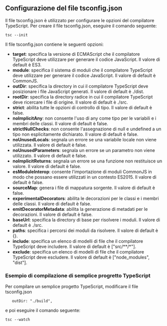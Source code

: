 ## Configurazione del file tsconfig.json
Il file tsconfig.json è utilizzato per configurare le opzioni del compilatore TypeScript.
Per creare il file tsconfig.json, eseguire il comando seguente:
```
tsc --init
```
Il file tsconfig.json contiene le seguenti opzioni:
- **target**: specifica la versione di ECMAScript che il compilatore TypeScript deve utilizzare per generare il codice JavaScript. Il valore di default è ES3.
- **module**: specifica il sistema di moduli che il compilatore TypeScript deve utilizzare per generare il codice JavaScript. Il valore di default è CommonJS.
- **outDir**: specifica la directory in cui il compilatore TypeScript deve posizionare i file JavaScript generati. Il valore di default è ./dist.
- **rootDir**: specifica la directory radice in cui il compilatore TypeScript deve ricercare i file di origine. Il valore di default è ./src.
- **strict**: abilita tutte le opzioni di controllo di tipo. Il valore di default è false.
- **noImplicitAny**: non consente l'uso di any come tipo per le variabili e i membri delle classi. Il valore di default è false.
- **strictNullChecks**: non consente l'assegnazione di null e undefined a un tipo non esplicitamente dichiarato. Il valore di default è false.
- **noUnusedLocals**: segnala un errore se una variabile locale non viene utilizzata. Il valore di default è false.
- **noUnusedParameters**: segnala un errore se un parametro non viene utilizzato. Il valore di default è false.
- **noImplicitReturns**: segnala un errore se una funzione non restituisce un valore. Il valore di default è false.
- **esModuleInterop**: consente l'importazione di moduli CommonJS in modo che possano essere utilizzati in un contesto ES2015. Il valore di default è false.
- **sourceMap**: genera i file di mappatura sorgente. Il valore di default è false.
- **experimentalDecorators**: abilita le decorazioni per le classi e i membri delle classi. Il valore di default è false.
- **emitDecoratorMetadata**: abilita la generazione di metadati per le decorazioni. Il valore di default è false.
- **baseUrl**: specifica la directory di base per risolvere i moduli. Il valore di default è ./src.
- **paths**: specifica i percorsi dei moduli da risolvere. Il valore di default è {}.
- **include**: specifica un elenco di modelli di file che il compilatore TypeScript deve includere. Il valore di default è ["src/**/*"].
- **exclude**: specifica un elenco di modelli di file che il compilatore TypeScript deve escludere. Il valore di default è ["node_modules", "dist"].

### Esempio di compilazione di semplice progretto TypeScript

Per compilare un semplice progetto TypeScript, modificare il file tsconfig.json

```
   outDir: "./build",
```

e poi eseguire il comando seguente:

```
tsc --watch
```

##

